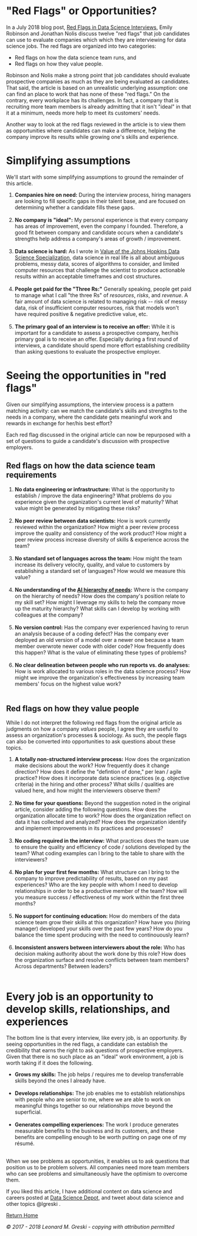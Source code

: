 # "Red Flags" or Opportunities?

In a July 2018 blog post, [Red Flags in Data Science Interviews](http://bit.ly/2MLRXDO), Emily Robinson and Jonathan Nolis discuss twelve "red flags" that job candidates can use to evaluate companies which which they are interviewing for data science jobs. The red flags are organized into two categories:

* Red flags on how the data science team runs, and
* Red flags on how they value people.

Robinson and Nolis make a strong point that job candidates should evaluate prospective companies as much as they are being evaluated as candidates. That said, the article is based on an unrealistic underlying assumption: one can find an place to work that has none of these "red flags." On the contrary, every workplace has its challenges. In fact, a company that is recruiting more team members is already admitting that it isn't "ideal" in that it at a minimum, needs more help to meet its customers' needs.

Another way to look at the red flags reviewed in the article is to view them as opportunities where candidates can make a difference, helping the company improve its results while growing one's skills and experience.

# Simplifying assumptions

We'll start with some simplifying assumptions to ground the remainder of this article.

1. **Companies hire on need:** During the interview process, hiring managers are looking to fill specific gaps in their talent base, and are focused on determining whether a candidate fills these gaps. <br><br>
2. **No company is "ideal":** My personal experience is that every company has areas of improvement, even the company I founded. Therefore, a good fit between company and candidate occurs when a candidate's strengths help address a company's areas of growth / improvement. <br><br>
3. **Data science is hard:** As I wrote in [Value of the Johns Hopkins Data Science Specialization](http://bit.ly/2j3EcCn), data science in real life is all about ambiguous problems, messy data, scores of algorithms to consider, and limited computer resources that challenge the scientist to produce actionable results within an acceptable timeframes and cost structures. <br><br>
4. **People get paid for the "Three Rs:"** Generally speaking, people get paid to manage what I call "the three Rs" of *resources*, *risks*, and *revenue*. A fair amount of data science is related to managing risk -- risk of messy data, risk of insufficient computer resources, risk that models won't have required positive & negative predictive value, etc.<br><br>
5. **The primary goal of an interview is to receive an offer:** While it is important for a candidate to assess a prospective company, her/his primary goal is to receive an offer. Especially during a first round of interviews, a candidate should spend more effort establishing credibility than asking questions to evaluate the prospective employer.

# Seeing the opportunities in "red flags"

Given our simplifying assumptions, the interview process is a pattern matching activity: can we match the candidate's skills and strengths to the needs in a company, where the candidate gets meaningful work and rewards in exchange for her/his best effort?

Each red flag discussed in the original article can now be repurposed with a set of questions to guide a candidate's discussion with prospective employers.

## Red flags on how the data science team requirements

1. **No data engineering or infrastructure:** What is the opportunity to establish / improve the data engineering? What problems do you experience given the organization's current level of maturity? What value might be generated by mitigating these risks? <br><br>
2. **No peer review between data scientists:** How is work currently reviewed within the organization? How might a peer review process improve the quality and consistency of the work product? How might a peer review process increase diversity of skills & experience across the team? <br><br>
3. **No standard set of languages across the team:** How might the team increase its delivery velocity, quality, and value to customers by establishing a standard set of languages? How would we measure this value? <br><br>
4. **No understanding of the [AI hierarchy of needs](http://bit.ly/2KMQsof):** Where is the company on the hierarchy of needs? How does the company's position relate to my skill set? How might I leverage my skills to help the company move up the maturity hierarchy? What skills can I develop by working with colleagues at the company? <br><br>
5. **No version control:** Has the company ever experienced having to rerun an analysis because of a coding defect? Has the company ever deployed an old version of a model over a newer one because a team member overwrote newer code with older code? How frequently does this happen? What is the value of eliminating these types of problems?<br><br>
6. **No clear delineation between people who run reports vs. do analyses:** How is work allocated to various roles in the data science process? How might we improve the organization's effectiveness by increasing team members' focus on the highest value work?  <br><br>

## Red flags on how they value people

While I do not interpret the following red flags from the original article as judgments on how a company *values* people, I agree they are useful to assess an organization's processes & sociology. As such, the people flags can also be converted into opportunities to ask questions about these topics.

1. **A totally non-structured interview process:** How does the organization make decisions about the work? How frequently does it change direction? How does it define the "defintion of done," per lean / agile practice? How does it incorporate data science practices (e.g. objective criteria) in the hiring and other process? What skills / qualities are valued here, and how might the interviewers observe them?<br><br>
2. **No time for your questions:** Beyond the suggestion noted in the original article, consider adding the following questions. How does the organization allocate time to work? How does the organization reflect on data it has collected and analyzed? How does the organization identify and implement improvements in its practices and processes?<br><br>
3. **No coding required in the interview:** What practices does the team use to ensure the quality and efficiency of code / solutions developed by the team? What coding examples can I bring to the table to share with the interviewers?<br><br>
4. **No plan for your first few months:** What structure can I bring to the company to improve predictability of results, based on my past experiences? Who are the key people with whom I need to develop relationships in order to be a productive member of the team? How will you measure success / effectiveness of my work within the first three months? <br><br>
5. **No support for continuing education:** How do members of the data science team grow their skills at this organization? How have you (hiring manager) developed your skills over the past few years? How do you balance the time spent producing with the need to continouously learn? <br><br>
6. **Inconsistent answers between interviewers about the role:** Who has decision making authority about the work done by this role? How does the organization surface and resolve conflicts between team members? Across departments? Between leaders? <br><br>  

# Every job is an opportunity to develop skills, relationships, and experiences

The bottom line is that every interview, like every job, is an opportunity. By seeing opportunities in the red flags, a candidate can establish the credibility that earns the right to ask questions of prospective employers. Given that there is no such place as an "ideal" work environment, a job is worth taking if it does the following.

* **Grows my skills:** The job helps / requires me to develop transferrable skills beyond the ones I already have.<br><br>
* **Develops relationships:** The job enables me to establish relationships with people who are senior to me, where we are able to work on meaningful things together so our relationships move beyond the superficial.<br><br>
* **Generates compelling experiences:** The work I produce generates measurable benefits to the business and its customers, and these benefits are compelling enough to be worth putting on page one of my résumé.<br><br>

When we see problems as opportunities, it enables us to ask questions that position us to be problem solvers. All companies need more team members who can see problems and simultaneously have the optimism to overcome them.

If you liked this article, I have additional content on data science and careers posted at [Data Science Depot](http://bit.ly/2ouaZTF), and tweet about data science and other topics @lgreski .

[Return Home](http://bit.ly/2ouaZTF)

*© 2017 - 2018 Leonard M. Greski - copying with attribution permitted*
